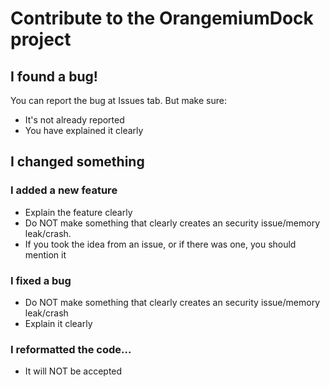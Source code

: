 # Contribute to the OrangemiumDock project
## I found a bug!
You can report the bug at Issues tab. But make sure:
* It's not already reported
* You have explained it clearly
## I changed something
### I added a new feature
* Explain the feature clearly
* Do NOT make something that clearly creates an security issue/memory leak/crash.
* If you took the idea from an issue, or if there was one, you should mention it
### I fixed a bug
* Do NOT make something that clearly creates an security issue/memory leak/crash
* Explain it clearly
### I reformatted the code...
* It will NOT be accepted
